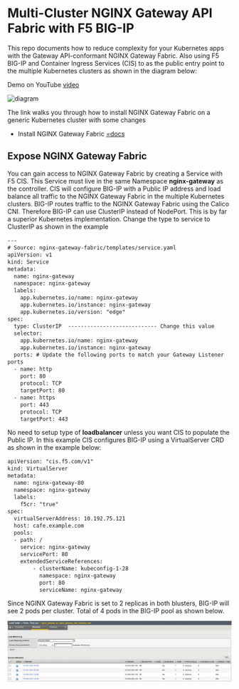 # Multi-Cluster NGINX Gateway API Fabric with F5 BIG-IP

This repo documents how to reduce complexity for your Kubernetes apps with the Gateway API-conformant NGINX Gateway Fabric. Also using F5 BIG-IP and Container Ingress Services (CIS) to as the public entry point to the multiple Kubernetes clusters as shown in the diagram below:

Demo on YouTube [video]()

![diagram]()

The link walks you through how to install NGINX Gateway Fabric on a generic Kubernetes cluster with some changes

* Install NGINX Gateway Fabric [=docs](https://docs.nginx.com/nginx-gateway-fabric/installation/)

## Expose NGINX Gateway Fabric

You can gain access to NGINX Gateway Fabric by creating a Service with F5 CIS. This Service must live in the same Namespace **nginx-gateway** as the controller. CIS will configure BIG-IP with a Public IP address and load balance all traffic to the NGINX Gateway Fabric in the multiple Kubernetes clusters. BIG-IP routes traffic to the NGINX Gateway Fabric using the Calico CNI. Therefore BIG-IP can use ClusterIP instead of NodePort. This is by far a superior Kubernetes implementation. Change the type to service to ClusterIP as shown in the example

```
---
# Source: nginx-gateway-fabric/templates/service.yaml
apiVersion: v1
kind: Service
metadata:
  name: nginx-gateway
  namespace: nginx-gateway
  labels:
    app.kubernetes.io/name: nginx-gateway
    app.kubernetes.io/instance: nginx-gateway
    app.kubernetes.io/version: "edge"
spec:
  type: ClusterIP  ---------------------------- Change this value
  selector:
    app.kubernetes.io/name: nginx-gateway
    app.kubernetes.io/instance: nginx-gateway
  ports: # Update the following ports to match your Gateway Listener ports
  - name: http
    port: 80
    protocol: TCP
    targetPort: 80
  - name: https
    port: 443
    protocol: TCP
    targetPort: 443
```

No need to setup type of **loadbalancer** unless you want CIS to populate the Public IP. In this example CIS configures BIG-IP using a VirtualServer CRD as shown in the example below:

```
apiVersion: "cis.f5.com/v1"
kind: VirtualServer
metadata:
  name: nginx-gateway-80
  namespace: nginx-gateway
  labels:
    f5cr: "true"
spec:
  virtualServerAddress: 10.192.75.121
  host: cafe.example.com
  pools:
  - path: /
    service: nginx-gateway
    servicePort: 80
    extendedServiceReferences:
        - clusterName: kubeconfig-1-28
          namespace: nginx-gateway
          port: 80
          serviceName: nginx-gateway
```
Since NGINX Gateway Fabric is set to 2 replicas in both blusters, BIG-IP will see 2 pods per cluster. Total of 4 pods in the BIG-IP pool as shown below. 

![pool](https://github.com/mdditt2000/multi-cluster/blob/main/multi-cluster-nginx-gateway-fabric/diagram/2023-12-06_14-44-45.png)





